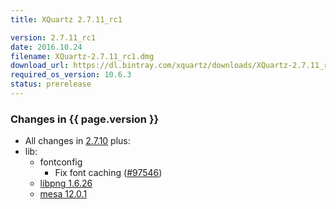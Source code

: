 ```yaml
---
title: XQuartz 2.7.11_rc1

version: 2.7.11_rc1
date: 2016.10.24
filename: XQuartz-2.7.11_rc1.dmg
download_url: https://dl.bintray.com/xquartz/downloads/XQuartz-2.7.11_rc1.dmg
required_os_version: 10.6.3
status: prerelease
---
```


### Changes in {{ page.version }} ###
  * All changes in [2.7.10](XQuartz-2.7.10.html) plus:
  * lib:
    * fontconfig
      * Fix font caching ([#97546](https://bugs.freedesktop.org/show_bug.cgi?id=97546))
    * [libpng 1.6.26](https://downloads.sourceforge.net/libpng/libpng16/1.6.26/libpng-1.6.26-README.txt)
    * [mesa 12.0.1](http://mesa3d.org/relnotes/12.0.1.html)
